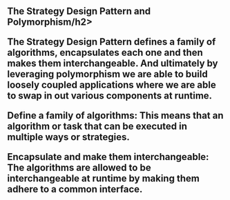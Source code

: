 <h2>The Strategy Design Pattern and Polymorphism/h2>
<p>The Strategy Design Pattern defines a family of algorithms, encapsulates each one and then makes them interchangeable. And ultimately by leveraging polymorphism
we are able to build loosely coupled applications where we are able to swap in out various components at runtime.</p>

<p><strong>Define a family of algorithms:</strong> This means that an algorithm or task that can be executed in multiple ways or strategies.</p>
<p><strong>Encapsulate and make them interchangeable:</strong> The algorithms are allowed to be interchangeable at runtime by making them adhere to a common interface.</p>